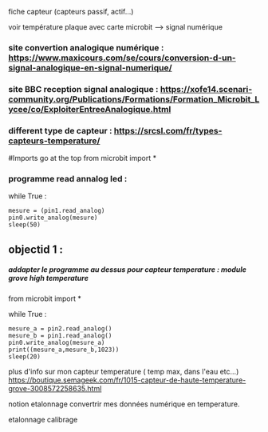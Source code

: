 fiche capteur (capteurs passif, actif...)

voir température plaque avec carte microbit -->  signal numérique

### site convertion analogique numérique :  https://www.maxicours.com/se/cours/conversion-d-un-signal-analogique-en-signal-numerique/

### site BBC reception signal analogique :   https://xofe14.scenari-community.org/Publications/Formations/Formation_Microbit_Lycee/co/ExploiterEntreeAnalogique.html

### different type de capteur : https://srcsl.com/fr/types-capteurs-temperature/

#Imports go at the top
from microbit import *




### programme read annalog led :
while True :
    
    mesure = (pin1.read_analog)
    pin0.write_analog(mesure)
    sleep(50)

## objectid 1 :
##### addapter le programme au dessus pour capteur temperature : module grove high temperature

from microbit import *

while True :
    
    mesure_a = pin2.read_analog()
    mesure_b = pin1.read_analog()
    pin0.write_analog(mesure_a)
    print((mesure_a,mesure_b,1023))
    sleep(20)


plus d'info sur mon capteur temperature ( temp max, dans l'eau etc...)
https://boutique.semageek.com/fr/1015-capteur-de-haute-temperature-grove-3008572258635.html

notion etalonnage convertrir mes données numérique en temperature.


etalonnage calibrage
